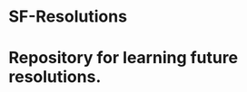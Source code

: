 # SF-Resolutions

<!DOCTYPE html>
<html>
  <head>
    <style>
      #demoFont {
        font-family: "Lucida Sans Unicode", "Lucida Grande", sans-serif;
        font-size: 25px;
        letter-spacing: 2px;
        word-spacing: 3px;
        color: #000000;
        font-weight: 700;
        text-decoration: overline solid rgb(68, 68, 68);
        font-style: normal;
        font-variant: normal;
        text-transform: capitalize;
      }
    </style>
  <head>
  <body>
    <h1 id="#demoFont">Repository for learning future resolutions.</h1>
  </body>
</html>

